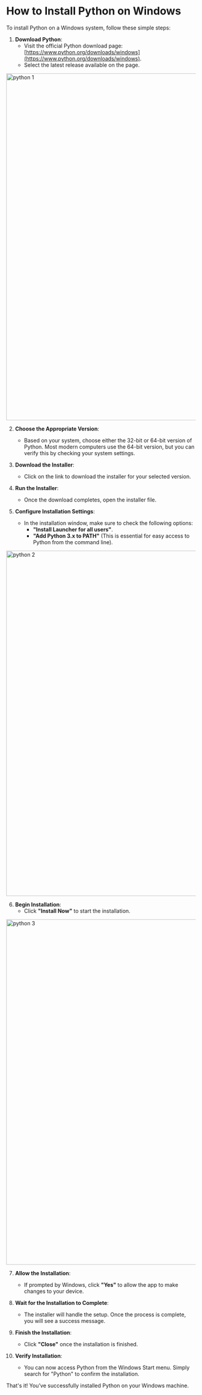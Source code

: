 # How to Install Python on Windows

To install Python on a Windows system, follow these simple steps:

1. **Download Python**:
   - Visit the official Python download page: [https://www.python.org/downloads/windows](https://www.python.org/downloads/windows).
   - Select the latest release available on the page.
    
<img width="923" alt="python 1" src="https://github.com/user-attachments/assets/30bc214e-2e7a-402b-ad66-3374711d9640">

2. **Choose the Appropriate Version**:
   - Based on your system, choose either the 32-bit or 64-bit version of Python. Most modern computers use the 64-bit version, but you can verify this by checking your system settings.

3. **Download the Installer**:
   - Click on the link to download the installer for your selected version.

4. **Run the Installer**:
   - Once the download completes, open the installer file.

5. **Configure Installation Settings**:
   - In the installation window, make sure to check the following options:
     - **"Install Launcher for all users"**.
     - **"Add Python 3.x to PATH"** (This is essential for easy access to Python from the command line).
  
<img width="919" alt="python 2" src="https://github.com/user-attachments/assets/bc0e6f15-a488-45cd-9c1e-7055acc74eda">

   
6. **Begin Installation**:
   - Click **"Install Now"** to start the installation.

<img width="919" alt="python 3" src="https://github.com/user-attachments/assets/6dd31d15-0d11-4704-932f-d2d05a05f90a">

7. **Allow the Installation**:
   - If prompted by Windows, click **"Yes"** to allow the app to make changes to your device.

8. **Wait for the Installation to Complete**:
   - The installer will handle the setup. Once the process is complete, you will see a success message.

9. **Finish the Installation**:
   - Click **"Close"** once the installation is finished.

10. **Verify Installation**:
    - You can now access Python from the Windows Start menu. Simply search for "Python" to confirm the installation.

That's it! You’ve successfully installed Python on your Windows machine.
